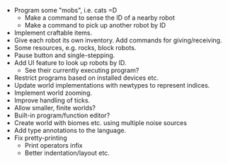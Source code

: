 - Program some "mobs", i.e. cats =D
    - Make a command to sense the ID of a nearby robot
    - Make a command to pick up another robot by ID
- Implement craftable items.
- Give each robot its own inventory.  Add commands for giving/receiving.
- Some resources, e.g. rocks, block robots.
- Pause button and single-stepping.
- Add UI feature to look up robots by ID.
    - See their currently executing program?
- Restrict programs based on installed devices etc.
- Update world implementations with newtypes to represent indices.
- Implement world zooming.
- Improve handling of ticks.
- Allow smaller, finite worlds?
- Built-in program/function editor?
- Create world with biomes etc. using multiple noise sources
- Add type annotations to the language.
- Fix pretty-printing
  - Print operators infix
  - Better indentation/layout etc.
